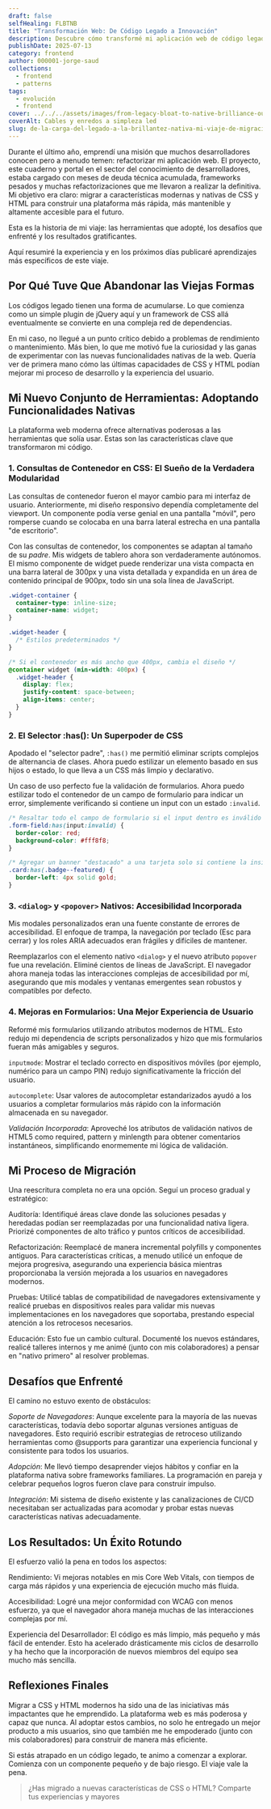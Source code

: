 ```yaml
---
draft: false
selfHealing: FLBTNB
title: "Transformación Web: De Código Legado a Innovación"
description: Descubre cómo transformé mi aplicación web de código legado a innovaciones nativas, mejorando rendimiento y accesibilidad en el proceso.
publishDate: 2025-07-13
category: frontend
author: 000001-jorge-saud
collections:
  - frontend
  - patterns
tags:
  - evolución
  - frontend
cover: ../../../assets/images/from-legacy-bloat-to-native-brilliance-our-website-migration-journey_fuemvo.webp
coverAlt: Cables y enredos a simpleza led
slug: de-la-carga-del-legado-a-la-brillantez-nativa-mi-viaje-de-migracion-web
---
```


Durante el último año, emprendí una misión que muchos desarrolladores conocen pero a menudo temen: refactorizar mi aplicación web. El proyecto, este cuaderno y portal en el sector del conocimiento de desarrolladores, estaba cargado con meses de deuda técnica acumulada, frameworks pesados y muchas refactorizaciones que me llevaron a realizar la definitiva. Mi objetivo era claro: migrar a características modernas y nativas de CSS y HTML para construir una plataforma más rápida, más mantenible y altamente accesible para el futuro.

Esta es la historia de mi viaje: las herramientas que adopté, los desafíos que enfrenté y los resultados gratificantes.

Aquí resumiré la experiencia y en los próximos días publicaré aprendizajes más específicos de este viaje.

## Por Qué Tuve Que Abandonar las Viejas Formas

Los códigos legado tienen una forma de acumularse. Lo que comienza como un simple plugin de jQuery aquí y un framework de CSS allá eventualmente se convierte en una compleja red de dependencias.

En mi caso, no llegué a un punto crítico debido a problemas de rendimiento o mantenimiento. Más bien, lo que me motivó fue la curiosidad y las ganas de experimentar con las nuevas funcionalidades nativas de la web. Quería ver de primera mano cómo las últimas capacidades de CSS y HTML podían mejorar mi proceso de desarrollo y la experiencia del usuario.

## Mi Nuevo Conjunto de Herramientas: Adoptando Funcionalidades Nativas

La plataforma web moderna ofrece alternativas poderosas a las herramientas que solía usar. Estas son las características clave que transformaron mi código.

### 1. Consultas de Contenedor en CSS: El Sueño de la Verdadera Modularidad

Las consultas de contenedor fueron el mayor cambio para mi interfaz de usuario. Anteriormente, mi diseño responsivo dependía completamente del viewport. Un componente podía verse genial en una pantalla "móvil", pero romperse cuando se colocaba en una barra lateral estrecha en una pantalla "de escritorio".

Con las consultas de contenedor, los componentes se adaptan al tamaño de su *padre*. Mis widgets de tablero ahora son verdaderamente autónomos. El mismo componente de widget puede renderizar una vista compacta en una barra lateral de 300px y una vista detallada y expandida en un área de contenido principal de 900px, todo sin una sola línea de JavaScript.

```css
.widget-container {
  container-type: inline-size;
  container-name: widget;
}

.widget-header {
  /* Estilos predeterminados */
}

/* Si el contenedor es más ancho que 400px, cambia el diseño */
@container widget (min-width: 400px) {
  .widget-header {
    display: flex;
    justify-content: space-between;
    align-items: center;
  }
}
```

### 2. El Selector :has(): Un Superpoder de CSS

Apodado el "selector padre", ```:has()``` me permitió eliminar scripts complejos de alternancia de clases. Ahora puedo estilizar un elemento basado en sus hijos o estado, lo que lleva a un CSS más limpio y declarativo.

Un caso de uso perfecto fue la validación de formularios. Ahora puedo estilizar todo el contenedor de un campo de formulario para indicar un error, simplemente verificando si contiene un input con un estado ```:invalid```.

```css
/* Resaltar todo el campo de formulario si el input dentro es inválido */
.form-field:has(input:invalid) {
  border-color: red;
  background-color: #fff8f8;
}

/* Agregar un banner "destacado" a una tarjeta solo si contiene la insignia */
.card:has(.badge--featured) {
  border-left: 4px solid gold;
}
```

### 3. ```<dialog>``` y ```<popover>``` Nativos: Accesibilidad Incorporada

Mis modales personalizados eran una fuente constante de errores de accesibilidad. El enfoque de trampa, la navegación por teclado (Esc para cerrar) y los roles ARIA adecuados eran frágiles y difíciles de mantener.

Reemplazarlos con el elemento nativo ```<dialog>``` y el nuevo atributo ```popover``` fue una revelación. Eliminé cientos de líneas de JavaScript. El navegador ahora maneja todas las interacciones complejas de accesibilidad por mí, asegurando que mis modales y ventanas emergentes sean robustos y compatibles por defecto.

### 4. Mejoras en Formularios: Una Mejor Experiencia de Usuario

Reformé mis formularios utilizando atributos modernos de HTML. Esto redujo mi dependencia de scripts personalizados y hizo que mis formularios fueran más amigables y seguros.

```inputmode```: Mostrar el teclado correcto en dispositivos móviles (por ejemplo, numérico para un campo PIN) redujo significativamente la fricción del usuario.

```autocomplete```: Usar valores de autocompletar estandarizados ayudó a los usuarios a completar formularios más rápido con la información almacenada en su navegador.

*Validación Incorporada*: Aproveché los atributos de validación nativos de HTML5 como required, pattern y minlength para obtener comentarios instantáneos, simplificando enormemente mi lógica de validación.

## Mi Proceso de Migración

Una reescritura completa no era una opción. Seguí un proceso gradual y estratégico:

Auditoría: Identifiqué áreas clave donde las soluciones pesadas y heredadas podían ser reemplazadas por una funcionalidad nativa ligera. Priorizé componentes de alto tráfico y puntos críticos de accesibilidad.

Refactorización: Reemplacé de manera incremental polyfills y componentes antiguos. Para características críticas, a menudo utilicé un enfoque de mejora progresiva, asegurando una experiencia básica mientras proporcionaba la versión mejorada a los usuarios en navegadores modernos.

Pruebas: Utilicé tablas de compatibilidad de navegadores extensivamente y realicé pruebas en dispositivos reales para validar mis nuevas implementaciones en los navegadores que soportaba, prestando especial atención a los retrocesos necesarios.

Educación: Esto fue un cambio cultural. Documenté los nuevos estándares, realicé talleres internos y me animé (junto con mis colaboradores) a pensar en "nativo primero" al resolver problemas.

## Desafíos que Enfrenté

El camino no estuvo exento de obstáculos:

*Soporte de Navegadores*: Aunque excelente para la mayoría de las nuevas características, todavía debo soportar algunas versiones antiguas de navegadores. Esto requirió escribir estrategias de retroceso utilizando herramientas como @supports para garantizar una experiencia funcional y consistente para todos los usuarios.

*Adopción*: Me llevó tiempo desaprender viejos hábitos y confiar en la plataforma nativa sobre frameworks familiares. La programación en pareja y celebrar pequeños logros fueron clave para construir impulso.

*Integración*: Mi sistema de diseño existente y las canalizaciones de CI/CD necesitaban ser actualizadas para acomodar y probar estas nuevas características nativas adecuadamente.

## Los Resultados: Un Éxito Rotundo

El esfuerzo valió la pena en todos los aspectos:

Rendimiento: Vi mejoras notables en mis Core Web Vitals, con tiempos de carga más rápidos y una experiencia de ejecución mucho más fluida.

Accesibilidad: Logré una mejor conformidad con WCAG con menos esfuerzo, ya que el navegador ahora maneja muchas de las interacciones complejas por mí.

Experiencia del Desarrollador: El código es más limpio, más pequeño y más fácil de entender. Esto ha acelerado drásticamente mis ciclos de desarrollo y ha hecho que la incorporación de nuevos miembros del equipo sea mucho más sencilla.

## Reflexiones Finales

Migrar a CSS y HTML modernos ha sido una de las iniciativas más impactantes que he emprendido. La plataforma web es más poderosa y capaz que nunca. Al adoptar estos cambios, no solo he entregado un mejor producto a mis usuarios, sino que también me he empoderado (junto con mis colaboradores) para construir de manera más eficiente.

Si estás atrapado en un código legado, te animo a comenzar a explorar. Comienza con un componente pequeño y de bajo riesgo. El viaje vale la pena.

> ¿Has migrado a nuevas características de CSS o HTML? Comparte tus experiencias y mayores